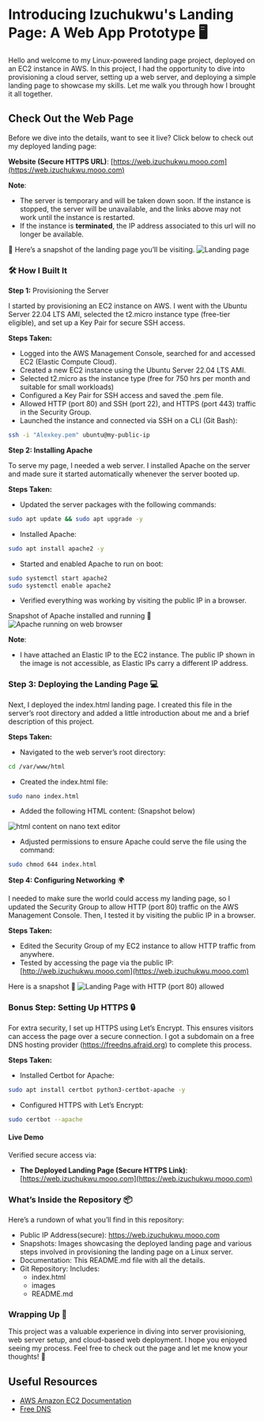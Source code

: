 # Introducing Izuchukwu's Landing Page: A Web App Prototype 🖥️

Hello and welcome to my Linux-powered landing page project, deployed on an EC2 instance in AWS. In this project, I had the opportunity to dive into provisioning a cloud server, setting up a web server, and deploying a simple landing page to showcase my skills. Let me walk you through how I brought it all together.
## Check Out the Web Page

Before we dive into the details, want to see it live? Click below to check out my deployed landing page:

**Website (Secure HTTPS URL)**: [https://web.izuchukwu.mooo.com](https://web.izuchukwu.mooo.com)

**Note**: 
- The server is temporary and will be taken down soon. If the instance is stopped, the server will be unavailable, and the links above may not work until the instance is restarted.
- If the instance is **terminated**, the IP address associated to this url will no longer be available.

📸 Here’s a snapshot of the landing page you’ll be visiting. 
![Landing page](./images/HTTPS_version_of_HTML_Page.png)


### 🛠️ How I Built It
**Step 1:** Provisioning the Server 

I started by provisioning an EC2 instance on AWS. I went with the Ubuntu Server 22.04 LTS AMI, selected the t2.micro instance type (free-tier eligible), and set up a Key Pair for secure SSH access.

**Steps Taken:**

- Logged into the AWS Management Console, searched for and accessed EC2 (Elastic Compute Cloud).
- Created a new EC2 instance using the Ubuntu Server 22.04 LTS AMI.
- Selected t2.micro as the instance type (free for 750 hrs per month and suitable for small workloads)
- Configured a Key Pair for SSH access and saved the .pem file.
- Allowed HTTP (port 80) and SSH (port 22), and HTTPS (port 443) traffic in the Security Group.
- Launched the instance and connected via SSH on a CLI (Git Bash):

```bash
ssh -i "Alexkey.pem" ubuntu@my-public-ip
```
**Step 2: Installing Apache** 

To serve my page, I needed a web server. I installed Apache on the server and made sure it started automatically whenever the server booted up.

**Steps Taken:**

- Updated the server packages with the following commands:
```bash
sudo apt update && sudo apt upgrade -y
```
- Installed Apache:
```bash
sudo apt install apache2 -y
```
- Started and enabled Apache to run on boot:
```bash
sudo systemctl start apache2
sudo systemctl enable apache2
```
- Verified everything was working by visiting the public IP in a browser. 

Snapshot of Apache installed and running 📸
![Apache running on web browser](./images/Apache2_running.png)

**Note**: 
-  I have attached an Elastic IP to the EC2 instance. The public IP shown in the image is not accessible, as Elastic IPs carry a different IP address.

### Step 3: Deploying the Landing Page 💻

Next, I deployed the index.html landing page. I created this file in the server’s root directory and added a little introduction about me and a brief description of this project.

**Steps Taken:**

- Navigated to the web server’s root directory:
```bash
cd /var/www/html
```
- Created the index.html file:
```bash
sudo nano index.html
```
- Added the following HTML content: (Snapshot below)

![html content on nano text editor](./images/html_content.png)


- Adjusted permissions to ensure Apache could serve the file using the command:
```bash
sudo chmod 644 index.html
```
**Step 4: Configuring Networking** 🌍

I needed to make sure the world could access my landing page, so I updated the Security Group to allow HTTP (port 80) traffic on the AWS Management Console. Then, I tested it by visiting the public IP in a browser.

**Steps Taken:**

- Edited the Security Group of my EC2 instance to allow HTTP traffic from anywhere.
- Tested by accessing the page via the public IP: [http://web.izuchukwu.mooo.com](https://web.izuchukwu.mooo.com)
    
Here is a snapshot 📸
![Landing Page with HTTP (port 80) allowed](./images/Deployed_HTML_page.png)


### Bonus Step: Setting Up HTTPS 🔒

For extra security, I set up HTTPS using Let’s Encrypt. This ensures visitors can access the page over a secure connection. I got a subdomain on a free DNS hosting provider (https://freedns.afraid.org) to complete this process.

**Steps Taken:**

- Installed Certbot for Apache:
```bash
sudo apt install certbot python3-certbot-apache -y
```
- Configured HTTPS with Let’s Encrypt:
```bash
sudo certbot --apache
```
    
#### Live Demo
Verified secure access via:

- **The Deployed Landing Page (Secure HTTPS Link)**: [https://web.izuchukwu.mooo.com](https://web.izuchukwu.mooo.com)


### What’s Inside the Repository 📦 
Here’s a rundown of what you’ll find in this repository:

- Public IP Address(secure): https://web.izuchukwu.mooo.com
- Snapshots: Images showcasing the deployed landing page and various steps involved in provisioning the landing page on a Linux server.
- Documentation: This README.md file with all the details.
- Git Repository: Includes:
    - index.html
    - images
    - README.md

### Wrapping Up 🏁 
This project was a valuable experience in diving into server provisioning, web server setup, and cloud-based web deployment. I hope you enjoyed seeing my process. Feel free to check out the page and let me know your thoughts! 💬

## Useful Resources

- [AWS Amazon EC2 Documentation](https://docs.aws.amazon.com/ec2/)
- [Free DNS ](https://freedns.afraid.org/)